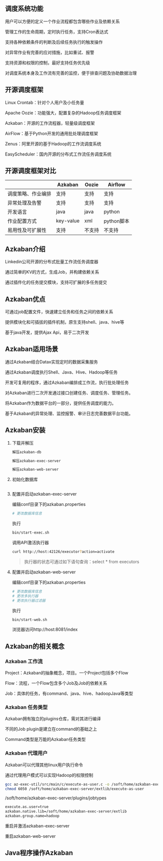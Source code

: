 ## 调度系统功能

用户可以方便的定义一个作业流程都包含哪些作业及依赖关系

管理工作的生命周期，定时执行任务，支持Cron表达式

支持各种依赖条件的判断及后续任务执行的触发操作

对异常作业有完善的应对措施，比如重试、报警

支持资源和权限的控制，最好支持任务优先级

对调度系统本身及工作流有完善的监控，便于排查问题及协助数据治理

## 开源调度框架

Linux Crontab：针对个人用户及小任务量

Apache Oozie：功能强大，配置复杂的Hadoop任务调度框架

Azkaban：开源的工作流程器，轻量级调度框架

AirFlow：基于Python开发的通用批处理调度框架

Zenus：阿里开源的基于Hadoop的工作流调度系统

EasyScheduler：国内开源的分布式工作流任务调度系统

## 开源调度框架对比

|                    | Azkaban   | Oozie  | Airflow    |
| ------------------ | --------- | ------ | ---------- |
| 调度策略、作业编排 | 支持      | 支持   | 支持       |
| 异常处理及告警     | 支持      | 支持   | 支持       |
| 开发语言           | java      | java   | python     |
| 作业配置方式       | key-value | xml    | python脚本 |
| 易用性及可扩展性   | 支持      | 不支持 | 不支持     |

## Azkaban介绍

Linkedin公司开源的分布式批量工作流任务调度器

通过简单的KV的方式，生成Job，并构建依赖关系

通过插件化的任务提交模块，支持可扩展的多任务提交

## Azkaban优点

可通过job配置文件，快速建立任务和任务之间的依赖关系

提供模块化和可插拔的插件机制，原生支持shell、java、hive等

基于java开发，提供Ajax Api，易于二次开发

## Azkaban适用场景

通过Azkaban结合Datax实现定时的数据采集服务

通过Azkaban调度执行Shell、Java、Hive、Hadoop等任务

开发可复用的程序，通过Azkaban编排成工作流，执行批处理任务

对Azkaban进行二次开发通过接口创建任务、调度任务、管理任务。

将Azkaban作为数据平台的一部分，提供任务调度的能力。

基于Azkaban的异常处理、监控报警、审计日志完善数据平台功能。

## Azkaban安装

1. 下载并解压

   ```bash
   解压azkaban-db
   
   解压azkaban-exec-server
   
   解压azkaban-web-server
   ```

2. 初始化数据库

   ```bash
   
   ```

3. 配置并启动azkaban-exec-server

   编辑conf目录下的azkaban.properties

   ```bash
   # 更改数据库信息
   ```

   执行

   ```bash
   bin/start-exec.sh
   ```

   调用API激活执行器

   ```bash
   curl http://host:42126/executor?action=activate
   ```

   > 执行器的状态可通过如下语句查询：select * from executors

4. 配置并启动azkaban-web-server

   编辑conf目录下的azkaban.properties

   ```bash
   # 更改数据库信息
   # 更改多执行器
   # 更改执行器过滤器
   ```

   执行

   ```bash
   bin/start-web.sh
   ```

   浏览器访问http://host:8081/index

## Azkaban的相关概念

### Azkaban 工作流

Project：Azkaban的抽象概念，项目。一个Project包括多个Flow

Flow：流程，一个Flow包含多个Job及Job的依赖关系

Job：具体的任务，有command、java、hive、hadoopJava等类型

### Azkaban 任务类型

Azkaban拥有独立的plugins仓库，需对其进行编译

不同的Job plugin是建立在command的基础之上

Command类型是万能的Azkaban任务类型

### Azkaban 代理用户

Azkaban可以代理其他linux用户执行命令

通过代理用户模式可以实现Hadoop的权限控制

```bash
gcc az-exec-util/src/main/c/execute-as-user.c -o /soft/home/azkaban-exec-server/extlib/execute-as-user
chmod 6050 /soft/home/azkaban-exec-server/extlib/execute-as-user
```

/soft/home/azkaban-exec-server/plugins/jobtypes

```bash
execute.as.user=true
azkaban.native.lib=/soft/home/azkaban-exec-server/extlib
azkaban.group.name=hadoop
```

重启并激活azkaban-exec-server

重启azkaban-web-server

## Java程序操作Azkaban

